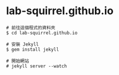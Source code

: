 lab-squirrel.github.io
======================

```shell
# 前往這個程式的資料夾
$ cd lab-squirrel.github.io

# 安裝 Jekyll
$ gem install jekyll

# 開始網站
# jekyll server --watch
```
